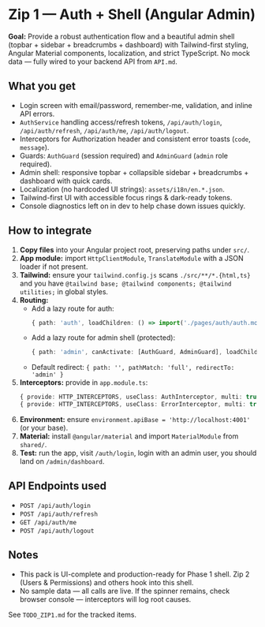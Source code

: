 # Zip 1 — Auth + Shell (Angular Admin)

**Goal:** Provide a robust authentication flow and a beautiful admin shell (topbar + sidebar + breadcrumbs + dashboard) with Tailwind-first styling, Angular Material components, localization, and strict TypeScript. No mock data — fully wired to your backend API from `API.md`.

## What you get
- Login screen with email/password, remember-me, validation, and inline API errors.
- `AuthService` handling access/refresh tokens, `/api/auth/login`, `/api/auth/refresh`, `/api/auth/me`, `/api/auth/logout`.
- Interceptors for Authorization header and consistent error toasts (`code`, `message`).
- Guards: `AuthGuard` (session required) and `AdminGuard` (`admin` role required).
- Admin shell: responsive topbar + collapsible sidebar + breadcrumbs + dashboard with quick cards.
- Localization (no hardcoded UI strings): `assets/i18n/en.*.json`.
- Tailwind-first UI with accessible focus rings & dark-ready tokens.
- Console diagnostics left on in dev to help chase down issues quickly.

## How to integrate
1. **Copy files** into your Angular project root, preserving paths under `src/`.
2. **App module:** import `HttpClientModule`, `TranslateModule` with a JSON loader if not present.
3. **Tailwind:** ensure your `tailwind.config.js` scans `./src/**/*.{html,ts}` and you have `@tailwind base; @tailwind components; @tailwind utilities;` in global styles.
4. **Routing:**
   - Add a lazy route for auth:
     ```ts
     { path: 'auth', loadChildren: () => import('./pages/auth/auth.module').then(m => m.AuthModule) }
     ```
   - Add a lazy route for admin shell (protected):
     ```ts
     { path: 'admin', canActivate: [AuthGuard, AdminGuard], loadChildren: () => import('./layout/shell/shell.module').then(m => m.ShellModule) }
     ```
   - Default redirect: `{ path: '', pathMatch: 'full', redirectTo: 'admin' }`
5. **Interceptors:** provide in `app.module.ts`:
   ```ts
   { provide: HTTP_INTERCEPTORS, useClass: AuthInterceptor, multi: true },
   { provide: HTTP_INTERCEPTORS, useClass: ErrorInterceptor, multi: true },
   ```
6. **Environment:** ensure `environment.apiBase = 'http://localhost:4001'` (or your base).
7. **Material:** install `@angular/material` and import `MaterialModule` from `shared/`.
8. **Test:** run the app, visit `/auth/login`, login with an admin user, you should land on `/admin/dashboard`.

## API Endpoints used
- `POST /api/auth/login`
- `POST /api/auth/refresh`
- `GET /api/auth/me`
- `POST /api/auth/logout`

## Notes
- This pack is UI-complete and production-ready for Phase 1 shell. Zip 2 (Users & Permissions) and others hook into this shell.
- No sample data — all calls are live. If the spinner remains, check browser console — interceptors will log root causes.

See `TODO_ZIP1.md` for the tracked items.
